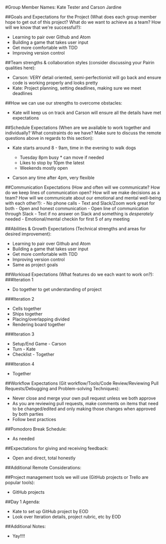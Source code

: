 #Group Member Names: Kate Tester and Carson Jardine

##Goals and Expectations for the Project (What does each group member hope to get out of this project? What do we want to achieve as a team? How will we know that we're successful?):
  - Learning to pair over Github and Atom
  - Building a game that takes user input
  - Get more comfortable with TDD
  - Improving version control

##Team strengths & collaboration styles (consider discussing your Pairin qualities here):

  - Carson: VERY detail oriented, semi-perfectionist will go back and ensure code is working properly and looks pretty
  - Kate: Project planning, setting deadlines, making sure we meet deadlines

##How we can use our strengths to overcome obstacles:
  - Kate will keep us on track and Carson will ensure all the details have met expectations

##Schedule Expectations (When are we available to work together and individually? What constraints do we have? Make sure to discuss the remote questions above in regards to this section):
  - Kate starts around 8 - 9am, time in the evening to walk dogs
    - Tuesday 8pm busy * can move if needed
    - Likes to stop by 10pm the latest
    - Weekends mostly open

  - Carson any time after 4pm, very flexible

##Communication Expectations (How and often will we communicate? How do we keep lines of communication open? How will we make decisions as a team? How will we communicate about our emotional and mental well-being with each other?):
    - No phone calls
    - Text and Slack/Zoom work great for both
    - Open and honest communication
    - Open line of communication through Slack
    - Text if no answer on Slack and something is *desperately* needed
    - Emotional/mental checkin for first 5 of any meeting


##Abilities & Growth Expectations (Technical strengths and areas for desired improvement):
  - Learning to pair over Github and Atom
  - Building a game that takes user input
  - Get more comfortable with TDD
  - Improving version control
  - Same as project goals

##Workload Expectations (What features do we each want to work on?):
###Iteration 1
  - Do together to get understanding of project

###Iteration 2
  - Cells together
  - Ships together
  - Placing/overlapping divided
  - Rendering board together

###Iteration 3
  - Setup/End Game - Carson
  - Turn - Kate
  - Checklist - Together

###Iteration 4
  - Together

##Workflow Expectations (Git workflow/Tools/Code Review/Reviewing Pull Requests/Debugging and Problem-solving Techniques):

  - Never close and merge your own pull request unless we both approve
  - As you are reviewing pull requests, make comments on items that need to be changed/edited and only making those changes when approved by both parties
  - Follow best practices

##Pomodoro Break Schedule:
  - As needed

##Expectations for giving and receiving feedback:
  - Open and direct, total honestly

##Additional Remote Considerations:

##Project management tools we will use (GitHub projects or Trello are popular tools):
  - GitHub projects

##Day 1 Agenda:
  - Kate to set up GitHub project by EOD
  - Look over Iteration details, project rubric, etc by EOD

##Additional Notes:
  - Yay!!!!
